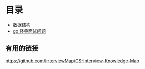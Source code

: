 # 目录

+ [数据结构](https://github.com/jwasham/coding-interview-university/blob/master/translations/README-cn.md#%E6%95%B0%E6%8D%AE%E7%BB%93%E6%9E%84)
+ [go 经典面试问题](https://github.com/goquiz/goquiz.github.io)

## 有用的链接

https://github.com/InterviewMap/CS-Interview-Knowledge-Map
